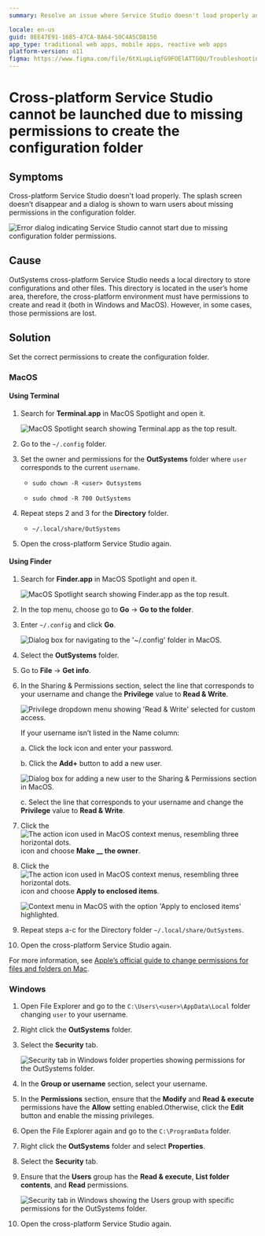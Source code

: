 ```yaml
---
summary: Resolve an issue where Service Studio doesn't load properly and has a warning about missing permissions in the configuration folder.

locale: en-us
guid: 8EE47E91-1685-47CA-8A64-50C4A5CD8150
app_type: traditional web apps, mobile apps, reactive web apps
platform-version: o11
figma: https://www.figma.com/file/6tXLupLiqfG9FOElATTGQU/Troubleshooting?node-id=2616:4337
---
```


# Cross-platform Service Studio cannot be launched due to missing permissions to create the configuration folder

## Symptoms

Cross-platform Service Studio doesn't load properly. The splash screen doesn’t disappear and a dialog is shown to warn users about missing permissions in the configuration folder.

![Error dialog indicating Service Studio cannot start due to missing configuration folder permissions.](images/permission-error-ss.png "Service Studio Permission Error Dialog")

## Cause

OutSystems cross-platform Service Studio needs a local directory to store configurations and other files. This directory is located in the user’s home area, therefore, the cross-platform environment must have permissions to create and read it (both in Windows and MacOS). However, in some cases, those permissions are lost.  

## Solution

Set the correct permissions to create the configuration folder.

### MacOS

#### **Using Terminal**

1. Search for **Terminal.app** in MacOS Spotlight and open it.

    ![MacOS Spotlight search showing Terminal.app as the top result.](images/terminal-mac.png "MacOS Terminal Search Result")

1. Go to the `~/.config` folder.

1. Set the owner and permissions for the **OutSystems** folder where `user` corresponds to the current `username`.

    * `sudo chown -R <user> Outsystems`

    * `sudo chmod -R 700 OutSystems`

1. Repeat steps 2 and 3 for the **Directory** folder.

    * `~/.local/share/OutSystems`

1. Open the cross-platform Service Studio again.

#### **Using Finder**

1. Search for **Finder.app** in MacOS Spotlight and open it.

    ![MacOS Spotlight search showing Finder.app as the top result.](images/finder-mac.png "MacOS Finder Search Result")

1. In the top menu, choose go to **Go** -> **Go to the folder**.

1. Enter `~/.config` and click **Go**.

    ![Dialog box for navigating to the '~/.config' folder in MacOS.](images/config-mac.png "MacOS Go to Folder Dialog")

1. Select the **OutSystems** folder.

1. Go to **File** -> **Get info**.

1. In the Sharing & Permissions section, select the line that corresponds to your username and change the **Privilege** value to **Read & Write**.

    ![Privilege dropdown menu showing 'Read & Write' selected for custom access.](images/privilage-mac.png "MacOS Folder Privilege Settings")
    
    If your username isn’t listed in the Name column:

    a. Click the lock icon and enter your password.
    
    b. Click the **Add+** button to add a new user.

    ![Dialog box for adding a new user to the Sharing & Permissions section in MacOS.](images/newuser-mac.png "MacOS Add New User Dialog")

    c. Select the line that corresponds to your username and change the **Privilege** value to **Read & Write**.

1. Click the ![The action icon used in MacOS context menus, resembling three horizontal dots.](images/actionicon.png "MacOS Action Icon")icon and choose **Make __ the owner**.

1. Click the ![The action icon used in MacOS context menus, resembling three horizontal dots.](images/actionicon.png "MacOS Action Icon") icon and choose **Apply to enclosed items**.

    ![Context menu in MacOS with the option 'Apply to enclosed items' highlighted.](images/encloseditems-mac.png "MacOS Apply to Enclosed Items Option")

1. Repeat steps a-c for the Directory folder `~/.local/share/OutSystems`.

1. Open the cross-platform Service Studio again.

For more information, see [Apple’s official guide to change permissions for files and folders on Mac](https://support.apple.com/en-ie/guide/mac-help/mchlp1203/mac).

### Windows

1. Open File Explorer and go to the ``C:\Users\<user>\AppData\Local`` folder changing ``user`` to your username.

1. Right click the **OutSystems** folder.

1. Select the **Security** tab.

    ![Security tab in Windows folder properties showing permissions for the OutSystems folder.](images/security-win.png "Windows Folder Security Properties")

1. In the **Group or username** section, select your username.

1. In the **Permissions** section, ensure that the **Modify** and **Read & execute** permissions have the **Allow** setting enabled.Otherwise, click the **Edit** button and enable the missing privileges.

1. Open the File Explorer again and go to the ``C:\ProgramData`` folder.

1. Right click the **OutSystems** folder and select **Properties**.

1. Select the **Security** tab. 

1. Ensure that the **Users** group has the **Read & execute**, **List folder contents**, and **Read** permissions.

    ![Security tab in Windows showing the Users group with specific permissions for the OutSystems folder.](images/usersgroup-win.png "Windows Users Group Permissions")

1. Open the cross-platform Service Studio again.
